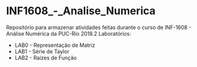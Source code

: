 # INF1608_-_Analise_Numerica
Repositório para armazenar atividades feitas durante o curso de INF-1608 - Análise Numérica da PUC-Rio 2018.2
Laboratórios:
 * LAB0 - Representação de Matriz
 * LAB1 - Série de Taylor
 * LAB2 - Raízes de Função
